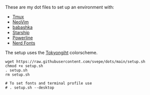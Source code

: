These are my dot files to set up an environment with:

* [Tmux](https://github.com/tmux/tmux/wiki/Getting-Started)
* [NeoVim](https://neovim.io/doc/user/)
* [babashka](https://github.com/babashka/babashka)
* [Starship](https://starship.rs/config/)
* [Powerline](https://github.com/erikw/tmux-powerline)
* [Nerd Fonts](https://www.nerdfonts.com/#home)

The setup uses the [Tokyongiht](https://github.com/folke/tokyonight.nvim) colorscheme.

```
wget https://raw.githubusercontent.com/svepe/dots/main/setup.sh
chmod +x setup.sh
. setup.sh
rm setup.sh

# To set fonts and terminal profile use
# . setup.sh --desktop
```
